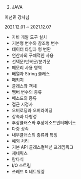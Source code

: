 02. JAVA

이선민 강사님

2021.12.01 ~ 2021.12.07

- 자바 개발 도구 설치
- 기본형 변수와 참조형 변수
- 데이터 타입과 형 변환
- 연산자의 구체적인 사용
- 선택문/반복문/분기문
- 메모리 사용 영역
- 배열과 String 클래스
- 패키지
- 클래스와 객체
- 멤버 변수의 종류
- 메소드의 종류
- 접근 지정자
- 오버로딩과 오버라이딩
- 상속과 다형성
- 추상클래스와 추상메소드인터페이스
- 다중 상속
- 내부클래스의 종류와 특징
- 예외 처리
- 기본 API 클래스컬렉션 프레임워크
- 제네릭스
- 람다식
- I/O 스트림
- 쓰레드 & 네트워킹
